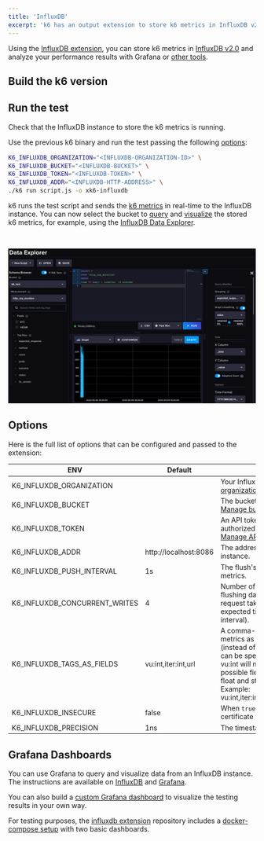 ```yaml
---
title: 'InfluxDB'
excerpt: 'k6 has an output extension to store k6 metrics in InfluxDB v2. This document shows you how to configure this integration.'
---
```


Using the [InfluxDB extension](https://github.com/grafana/xk6-output-influxdb), you can store k6 metrics in [InfluxDB v2.0](https://docs.influxdata.com/influxdb/v2.0/) and analyze your performance results with Grafana or [other tools](https://docs.influxdata.com/influxdb/cloud-serverless/query-data/tools/).

## Build the k6 version

<InstallationInstructions extensionUrl="github.com/grafana/xk6-output-influxdb"/>

## Run the test

Check that the InfluxDB instance to store the k6 metrics is running.

Use the previous k6 binary and run the test passing the following [options](#options):

```bash
K6_INFLUXDB_ORGANIZATION="<INFLUXDB-ORGANIZATION-ID>" \
K6_INFLUXDB_BUCKET="<INFLUXDB-BUCKET>" \
K6_INFLUXDB_TOKEN="<INFLUXDB-TOKEN>" \
K6_INFLUXDB_ADDR="<INFLUXDB-HTTP-ADDRESS>" \
./k6 run script.js -o xk6-influxdb
```


k6 runs the test script and sends the [k6 metrics](/using-k6/metrics/) in real-time to the InfluxDB instance. You can now select the bucket to [query](https://docs.influxdata.com/influxdb/v2.7/query-data/) and [visualize](https://docs.influxdata.com/influxdb/v2.7/visualize-data/) the stored k6 metrics, for example, using the [InfluxDB Data Explorer](https://docs.influxdata.com/influxdb/v2.7/query-data/execute-queries/data-explorer/).

<br/>

![InfluxDB Data Explorer / k6 bucket](./images/InfluxDB/influxdb-data-explorer-k6-bucket.png)


## Options

Here is the full list of options that can be configured and passed to the extension:

<!-- vale off -->
| ENV | Default | Description |
|-----|---------|-------------|
| K6_INFLUXDB_ORGANIZATION      |                       | Your InfluxDB organization ID. [View organizations](https://docs.influxdata.com/influxdb/v2.7/organizations/). |
| K6_INFLUXDB_BUCKET            |                       | The bucket to store k6 metrics data. [Manage buckets](https://docs.influxdata.com/influxdb/v2.7/organizations/buckets/). |
| K6_INFLUXDB_TOKEN             |                       | An API token that provides authorized access to store data. [Manage API tokens](https://docs.influxdata.com/influxdb/v2.7/security/tokens/). |
| K6_INFLUXDB_ADDR              | http://localhost:8086 | The address of the InfluxDB instance. |
| K6_INFLUXDB_PUSH_INTERVAL     | 1s | The flush's frequency of the `k6` metrics. |
| K6_INFLUXDB_CONCURRENT_WRITES | 4 | Number of concurrent requests for flushing data. It is useful when a request takes more than the expected time (more than flush interval). |
| K6_INFLUXDB_TAGS_AS_FIELDS    | vu:int,iter:int,url | A comma-separated string to set `k6` metrics as non-indexable fields (instead of tags). An optional type can be specified using :type as in vu:int will make the field integer. The possible field types are int, bool, float and string, which is the default. Example: vu:int,iter:int,url:string,event_time:int. |
| K6_INFLUXDB_INSECURE          | false | When `true`, it will skip `https` certificate verification. |
| K6_INFLUXDB_PRECISION         | 1ns | The timestamp [Precision](https://docs.influxdata.com/influxdb/v2.7/reference/glossary/#precision). |


## Grafana Dashboards

You can use Grafana to query and visualize data from an InfluxDB instance. The instructions are available on [InfluxDB](https://docs.influxdata.com/influxdb/v2.7/tools/grafana/) and [Grafana](https://grafana.com/docs/grafana/latest/datasources/influxdb/).

You can also build a [custom Grafana dashboard](/results-output/grafana-dashboards/) to visualize the testing results in your own way. 

For testing purposes, the [influxdb extension](https://github.com/grafana/xk6-output-influxdb) repository includes a [docker-compose setup](https://github.com/grafana/xk6-output-influxdb#docker-compose) with two basic dashboards.